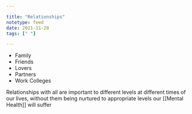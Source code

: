 ```yaml
---

title: "Relationships"
notetype: feed
date: 2021-11-20
tags: [" "]

---
```


- Family
- Friends
- Lovers
- Partners
- Work Colleges 

Relationships with all are important to different levels at different times of our lives, without them being nurtured to appropriate levels our [[Mental Health]] will suffer
